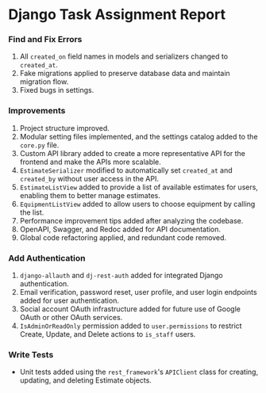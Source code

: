 # Django Task Assignment Report

### Find and Fix Errors

1. All `created_on` field names in models and serializers changed to `created_at`.
2. Fake migrations applied to preserve database data and maintain migration flow.
3. Fixed bugs in settings.

### Improvements

1. Project structure improved.
2. Modular setting files implemented, and the settings catalog added to the `core.py` file.
3. Custom API library added to create a more representative API for the frontend and make the APIs more scalable.
4. `EstimateSerializer` modified to automatically set `created_at` and `created_by` without user access in the API.
5. `EstimateListView` added to provide a list of available estimates for users, enabling them to better manage estimates.
6. `EquipmentListView` added to allow users to choose equipment by calling the list.
7. Performance improvement tips added after analyzing the codebase.
8. OpenAPI, Swagger, and Redoc added for API documentation.
9. Global code refactoring applied, and redundant code removed.

### Add Authentication

1. `django-allauth` and `dj-rest-auth` added for integrated Django authentication.
2. Email verification, password reset, user profile, and user login endpoints added for user authentication.
3. Social account OAuth infrastructure added for future use of Google OAuth or other OAuth services.
4. `IsAdminOrReadOnly` permission added to `user.permissions` to restrict Create, Update, and Delete actions to `is_staff` users.

### Write Tests

- Unit tests added using the `rest_framework`'s `APIClient` class for creating, updating, and deleting Estimate objects.
